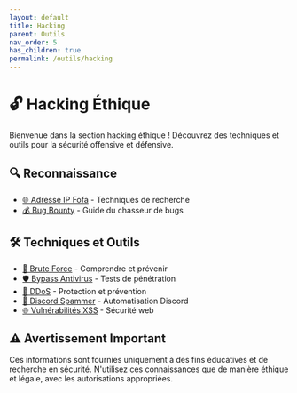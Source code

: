 ```yaml
---
layout: default
title: Hacking
parent: Outils
nav_order: 5
has_children: true
permalink: /outils/hacking
---
```


# 🔓 Hacking Éthique

Bienvenue dans la section hacking éthique ! Découvrez des techniques et outils pour la sécurité offensive et défensive.

## 🔍 Reconnaissance

- [🌐 Adresse IP Fofa](Adresse%20iP%20Fofa.md) - Techniques de recherche
- [💰 Bug Bounty](Bug%20Bounty.md) - Guide du chasseur de bugs

## 🛠️ Techniques et Outils

- [🔑 Brute Force](Brute%20Force.md) - Comprendre et prévenir
- [🛡️ Bypass Antivirus](Bypass%20Antivirus.md) - Tests de pénétration
- [🌊 DDoS](DDoS.md) - Protection et prévention
- [💬 Discord Spammer](Discord%20Spammer.md) - Automatisation Discord
- [🌐 Vulnérabilités XSS](Vulnérabilités%20XSS.md) - Sécurité web

## ⚠️ Avertissement Important

Ces informations sont fournies uniquement à des fins éducatives et de recherche en sécurité. N'utilisez ces connaissances que de manière éthique et légale, avec les autorisations appropriées.
